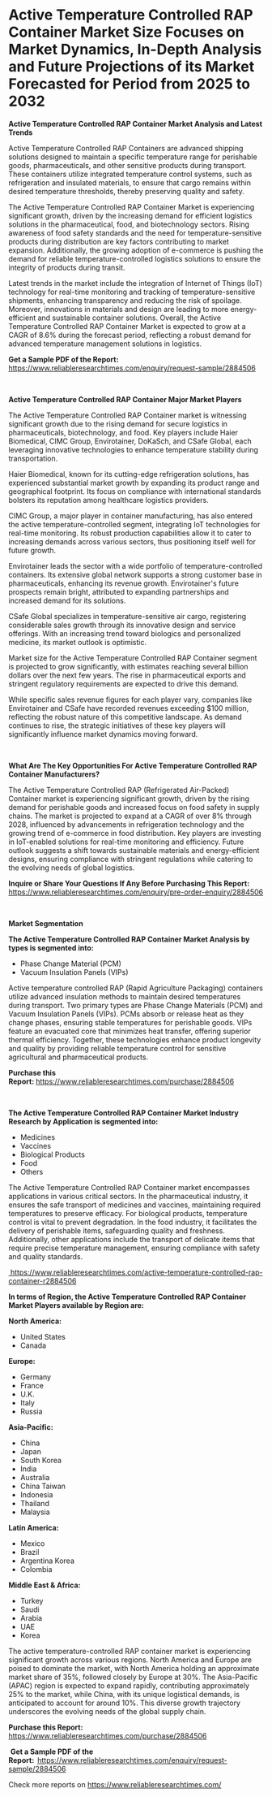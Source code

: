 <p><h1>Active Temperature Controlled RAP Container Market Size Focuses on Market Dynamics, In-Depth Analysis and Future Projections of its Market Forecasted for Period from 2025 to 2032</h1></p><p><strong>Active Temperature Controlled RAP Container Market Analysis and Latest Trends</strong></p>
<p><p>Active Temperature Controlled RAP Containers are advanced shipping solutions designed to maintain a specific temperature range for perishable goods, pharmaceuticals, and other sensitive products during transport. These containers utilize integrated temperature control systems, such as refrigeration and insulated materials, to ensure that cargo remains within desired temperature thresholds, thereby preserving quality and safety.</p><p>The Active Temperature Controlled RAP Container Market is experiencing significant growth, driven by the increasing demand for efficient logistics solutions in the pharmaceutical, food, and biotechnology sectors. Rising awareness of food safety standards and the need for temperature-sensitive products during distribution are key factors contributing to market expansion. Additionally, the growing adoption of e-commerce is pushing the demand for reliable temperature-controlled logistics solutions to ensure the integrity of products during transit.</p><p>Latest trends in the market include the integration of Internet of Things (IoT) technology for real-time monitoring and tracking of temperature-sensitive shipments, enhancing transparency and reducing the risk of spoilage. Moreover, innovations in materials and design are leading to more energy-efficient and sustainable container solutions. Overall, the Active Temperature Controlled RAP Container Market is expected to grow at a CAGR of 8.6% during the forecast period, reflecting a robust demand for advanced temperature management solutions in logistics.</p></p>
<p><strong>Get a Sample PDF of the Report:&nbsp;</strong> <a href="https://www.reliableresearchtimes.com/enquiry/request-sample/2884506?utm_campaign=2638&utm_medium=2&utm_source=Github&utm_content=ia&utm_term=13032025&utm_id=active-temperature-controlled-rap-container">https://www.reliableresearchtimes.com/enquiry/request-sample/2884506</a></p>
<p>&nbsp;</p>
<p><strong>Active Temperature Controlled RAP Container Major Market Players</strong></p>
<p><p>The Active Temperature Controlled RAP Container market is witnessing significant growth due to the rising demand for secure logistics in pharmaceuticals, biotechnology, and food. Key players include Haier Biomedical, CIMC Group, Envirotainer, DoKaSch, and CSafe Global, each leveraging innovative technologies to enhance temperature stability during transportation.</p><p>Haier Biomedical, known for its cutting-edge refrigeration solutions, has experienced substantial market growth by expanding its product range and geographical footprint. Its focus on compliance with international standards bolsters its reputation among healthcare logistics providers.</p><p>CIMC Group, a major player in container manufacturing, has also entered the active temperature-controlled segment, integrating IoT technologies for real-time monitoring. Its robust production capabilities allow it to cater to increasing demands across various sectors, thus positioning itself well for future growth.</p><p>Envirotainer leads the sector with a wide portfolio of temperature-controlled containers. Its extensive global network supports a strong customer base in pharmaceuticals, enhancing its revenue growth. Envirotainer's future prospects remain bright, attributed to expanding partnerships and increased demand for its solutions.</p><p>CSafe Global specializes in temperature-sensitive air cargo, registering considerable sales growth through its innovative design and service offerings. With an increasing trend toward biologics and personalized medicine, its market outlook is optimistic.</p><p>Market size for the Active Temperature Controlled RAP Container segment is projected to grow significantly, with estimates reaching several billion dollars over the next few years. The rise in pharmaceutical exports and stringent regulatory requirements are expected to drive this demand.</p><p>While specific sales revenue figures for each player vary, companies like Envirotainer and CSafe have recorded revenues exceeding $100 million, reflecting the robust nature of this competitive landscape. As demand continues to rise, the strategic initiatives of these key players will significantly influence market dynamics moving forward.</p></p>
<p>&nbsp;</p>
<p><strong>What Are The Key Opportunities For Active Temperature Controlled RAP Container Manufacturers?</strong></p>
<p><p>The Active Temperature Controlled RAP (Refrigerated Air-Packed) Container market is experiencing significant growth, driven by the rising demand for perishable goods and increased focus on food safety in supply chains. The market is projected to expand at a CAGR of over 8% through 2028, influenced by advancements in refrigeration technology and the growing trend of e-commerce in food distribution. Key players are investing in IoT-enabled solutions for real-time monitoring and efficiency. Future outlook suggests a shift towards sustainable materials and energy-efficient designs, ensuring compliance with stringent regulations while catering to the evolving needs of global logistics.</p></p>
<p><strong>Inquire or Share Your Questions If Any Before Purchasing This Report:</strong> <a href="https://www.reliableresearchtimes.com/enquiry/pre-order-enquiry/2884506?utm_campaign=2638&utm_medium=2&utm_source=Github&utm_content=ia&utm_term=13032025&utm_id=active-temperature-controlled-rap-container">https://www.reliableresearchtimes.com/enquiry/pre-order-enquiry/2884506</a></p>
<p>&nbsp;</p>
<p><strong>Market Segmentation</strong></p>
<p><strong>The Active Temperature Controlled RAP Container Market Analysis by types is segmented into:</strong></p>
<p><ul><li>Phase Change Material (PCM)</li><li>Vacuum Insulation Panels (VIPs)</li></ul></p>
<p><p>Active temperature controlled RAP (Rapid Agriculture Packaging) containers utilize advanced insulation methods to maintain desired temperatures during transport. Two primary types are Phase Change Materials (PCM) and Vacuum Insulation Panels (VIPs). PCMs absorb or release heat as they change phases, ensuring stable temperatures for perishable goods. VIPs feature an evacuated core that minimizes heat transfer, offering superior thermal efficiency. Together, these technologies enhance product longevity and quality by providing reliable temperature control for sensitive agricultural and pharmaceutical products.</p></p>
<p><strong>Purchase this Report:&nbsp;</strong><a href="https://www.reliableresearchtimes.com/purchase/2884506?utm_campaign=2638&utm_medium=2&utm_source=Github&utm_content=ia&utm_term=13032025&utm_id=active-temperature-controlled-rap-container">https://www.reliableresearchtimes.com/purchase/2884506</a></p>
<p>&nbsp;</p>
<p><strong>The Active Temperature Controlled RAP Container Market Industry Research by Application is segmented into:</strong></p>
<p><ul><li>Medicines</li><li>Vaccines</li><li>Biological Products</li><li>Food</li><li>Others</li></ul></p>
<p><p>The Active Temperature Controlled RAP Container market encompasses applications in various critical sectors. In the pharmaceutical industry, it ensures the safe transport of medicines and vaccines, maintaining required temperatures to preserve efficacy. For biological products, temperature control is vital to prevent degradation. In the food industry, it facilitates the delivery of perishable items, safeguarding quality and freshness. Additionally, other applications include the transport of delicate items that require precise temperature management, ensuring compliance with safety and quality standards.</p></p>
<p><a href="https://www.reliableresearchtimes.com/active-temperature-controlled-rap-container-r2884506?utm_campaign=2638&utm_medium=2&utm_source=Github&utm_content=ia&utm_term=13032025&utm_id=active-temperature-controlled-rap-container">&nbsp;https://www.reliableresearchtimes.com/active-temperature-controlled-rap-container-r2884506</a></p>
<p><strong>In terms of Region, the Active Temperature Controlled RAP Container Market Players available by Region are:</strong></p>
<p>
    <p> <strong> North America: </strong>
        <ul>
            <li>United States</li>
            <li>Canada</li>
        </ul>
        </p> 
    <p> <strong> Europe: </strong>
        <ul>
            <li>Germany</li>
            <li>France</li>
            <li>U.K.</li>
            <li>Italy</li>
            <li>Russia</li>
        </ul>
        </p> 
    <p> <strong> Asia-Pacific: </strong>
        <ul>
            <li>China</li>
            <li>Japan</li>
            <li>South Korea</li>
            <li>India</li>
            <li>Australia</li>
            <li>China Taiwan</li>
            <li>Indonesia</li>
            <li>Thailand</li>
            <li>Malaysia</li>
        </ul>
        </p> 
    <p> <strong> Latin America: </strong>
        <ul>
            <li>Mexico</li>
            <li>Brazil</li>
            <li>Argentina Korea</li>
            <li>Colombia</li>
        </ul>
        </p> 
    <p> <strong> Middle East & Africa: </strong>
        <ul>
            <li>Turkey</li>
            <li>Saudi</li>
            <li>Arabia</li>
            <li>UAE</li>
            <li>Korea</li>
        </ul>
    </p>
    </p>
<p><p>The active temperature-controlled RAP container market is experiencing significant growth across various regions. North America and Europe are poised to dominate the market, with North America holding an approximate market share of 35%, followed closely by Europe at 30%. The Asia-Pacific (APAC) region is expected to expand rapidly, contributing approximately 25% to the market, while China, with its unique logistical demands, is anticipated to account for around 10%. This diverse growth trajectory underscores the evolving needs of the global supply chain.</p></p>
<p><strong>Purchase this Report: </strong><a href="https://www.reliableresearchtimes.com/purchase/2884506?utm_campaign=2638&utm_medium=2&utm_source=Github&utm_content=ia&utm_term=13032025&utm_id=active-temperature-controlled-rap-container">https://www.reliableresearchtimes.com/purchase/2884506</a></p>
<p>&nbsp;<strong>Get a Sample PDF of the Report:&nbsp;&nbsp;</strong><a href="https://www.reliableresearchtimes.com/enquiry/request-sample/2884506?utm_campaign=2638&utm_medium=2&utm_source=Github&utm_content=ia&utm_term=13032025&utm_id=active-temperature-controlled-rap-container">https://www.reliableresearchtimes.com/enquiry/request-sample/2884506</a></p>
<p><strong></strong></p>
<p>Check more reports on <a href="https://www.reliableresearchtimes.com/?utm_campaign=2638&utm_medium=2&utm_source=Github&utm_content=ia&utm_term=13032025&utm_id=active-temperature-controlled-rap-container">https://www.reliableresearchtimes.com/</a></p>